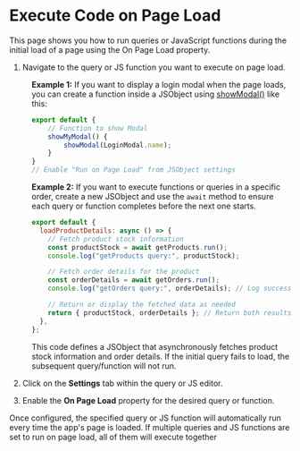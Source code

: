 # Execute Code on Page Load

This page shows you how to run queries or JavaScript functions during the initial load of a page using the On Page Load property.

<ZoomImage
  src="/img/showmodal-pageload.png" 
  alt=""
  caption=""
/>


1. Navigate to the query or JS function you want to execute on page load.

<dd>

**Example 1:** If you want to display a login modal when the page loads, you can create a function inside a JSObject using [showModal()](/reference/appsmith-framework/widget-actions/show-modal) like this:

```js
export default {
    // Function to show Modal
    showMyModal() {
        showModal(LoginModal.name); 
    }
}
// Enable "Run on Page Load" from JSObject settings
```

**Example 2:** If you want to execute functions or queries in a specific order, create a new JSObject and use the `await` method to ensure each query or function completes before the next one starts.

```js
export default {
  loadProductDetails: async () => {
    // Fetch product stock information
    const productStock = await getProducts.run(); 
    console.log("getProducts query:", productStock); 

    // Fetch order details for the product
    const orderDetails = await getOrders.run(); 
    console.log("getOrders query:", orderDetails); // Log success and result

    // Return or display the fetched data as needed
    return { productStock, orderDetails }; // Return both results as an object
  },
};
```

This code defines a JSObject that asynchronously fetches product stock information and order details. If the initial query fails to load, the subsequent query/function will not run.


</dd>

2. Click on the **Settings** tab within the query or JS editor.

3. Enable the **On Page Load** property for the desired query or function.

Once configured, the specified query or JS function will automatically run every time the app's page is loaded. If multiple queries and JS functions are set to run on page load, all of them will execute together




